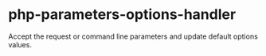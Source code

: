 # php-parameters-options-handler
Accept the request or command line parameters and update default options values.
